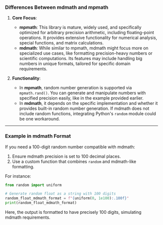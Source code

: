 ### Differences Between mdmath and mpmath

1. **Core Focus**:
   - **mpmath**: This library is mature, widely used, and specifically optimized for arbitrary precision arithmetic, including floating-point operations. It provides extensive functionality for numerical analysis, special functions, and matrix calculations.
   - **mdmath**: While similar to mpmath, mdmath might focus more on specialized use cases, like formatting precision-heavy numbers or scientific computations. Its features may include handling big numbers in unique formats, tailored for specific domain requirements.

2. **Functionality**:
   - In **mpmath**, random number generation is supported via `mpmath.rand()`. You can generate and manipulate numbers with specified precision easily, like in the example provided earlier.
   - In **mdmath**, it depends on the specific implementation and whether it provides built-in random number generation. If mdmath does not include random functions, integrating Python's `random` module could be one workaround.

---

### Example in mdmath Format

If you need a 100-digit random number compatible with mdmath:
1. Ensure mdmath precision is set to 100 decimal places.
2. Use a custom function that combines `random` and mdmath-like formatting.

For instance:

```python
from random import uniform

# Generate random float as a string with 100 digits
random_float_mdmath_format = f"{uniform(0, 1e100):.100f}"  
print(random_float_mdmath_format)
```

Here, the output is formatted to have precisely 100 digits, simulating mdmath requirements.
